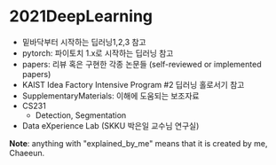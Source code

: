 # 2021DeepLearning
- 밑바닥부터 시작하는 딥러닝1,2,3 참고
- pytorch: 파이토치 1.x로 시작하는 딥러닝 참고
- papers: 리뷰 혹은 구현한 각종 논문들 (self-reviewed or implemented papers)
- KAIST Idea Factory Intensive Program #2 딥러닝 홀로서기 참고
- SupplementaryMaterials: 이해에 도움되는 보조자료
- CS231
  - Detection, Segmentation
- Data eXperience Lab (SKKU 박은일 교수님 연구실)


**Note**: anything with "explained_by_me" means that it is created by me, Chaeeun.
